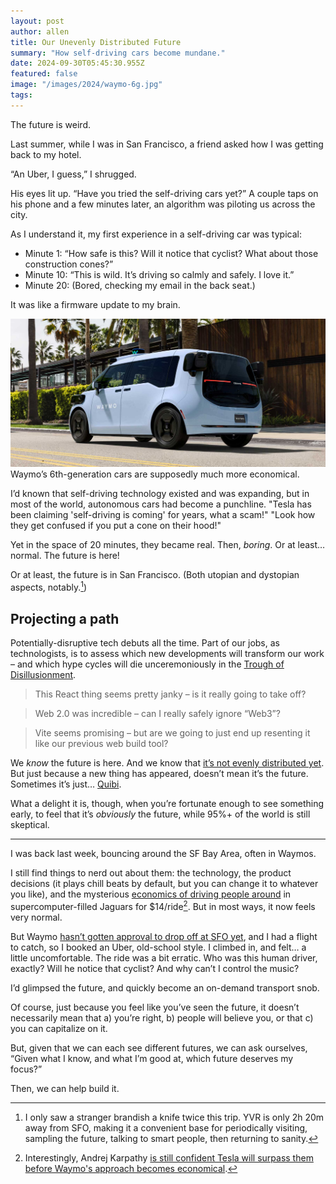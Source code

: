```yaml
---
layout: post
author: allen
title: Our Unevenly Distributed Future
summary: "How self-driving cars become mundane."
date: 2024-09-30T05:45:30.955Z
featured: false
image: "/images/2024/waymo-6g.jpg"
tags:
---
```


The future is weird.

Last summer, while I was in San Francisco, a friend asked how I was getting back to my hotel.

“An Uber, I guess,” I shrugged.

His eyes lit up. “Have you tried the self-driving cars yet?” A couple taps on his phone and a few minutes later, an algorithm was piloting us across the city.

As I understand it, my first experience in a self-driving car was typical:

- Minute 1: “How safe is this? Will it notice that cyclist? What about those construction cones?”
- Minute 10: “This is wild. It’s driving so calmly and safely. I love it.”
- Minute 20: (Bored, checking my email in the back seat.)

It was like a firmware update to my brain.

<div class="centered">
<a href="https://waymo.com/waymo-driver/"><img src="/images/2024/waymo-6g.jpg"></a> Waymo’s 6th-generation cars are supposedly much more economical.</div>

I’d known that self-driving technology existed and was expanding, but in most of the world, autonomous cars had become a punchline. "Tesla has been claiming 'self-driving is coming' for years, what a scam!" "Look how they get confused if you put a cone on their hood!"

Yet in the space of 20 minutes, they became real. Then, _boring_. Or at least… normal. The future is here!

Or at least, the future is in San Francisco. (Both utopian and dystopian aspects, notably.[^dystopia])

## Projecting a path

Potentially-disruptive tech debuts all the time. Part of our jobs, as technologists, is to assess which new developments will transform our work – and which hype cycles will die unceremoniously in the [Trough of Disillusionment](https://en.wikipedia.org/wiki/Gartner_hype_cycle).

> This React thing seems pretty janky – is it really going to take off?

> Web 2.0 was incredible – can I really safely ignore “Web3”?

> Vite seems promising – but are we going to just end up resenting it like our previous web build tool?

We _know_ the future is here. And we know that [it’s not evenly distributed yet](https://quoteinvestigator.com/2012/01/24/future-has-arrived/). But just because a new thing has appeared, doesn’t mean it’s the future. Sometimes it’s just… [Quibi](https://en.wikipedia.org/wiki/Quibi).

What a delight it is, though, when you’re fortunate enough to see something early, to feel that it’s _obviously_ the future, while 95%+ of the world is still skeptical.

---

I was back last week, bouncing around the SF Bay Area, often in Waymos.

I still find things to nerd out about them: the technology, the product decisions (it plays chill beats by default, but you can change it to whatever you like), and the mysterious [economics of driving people around](https://www.forbes.com/sites/bradtempleton/2024/08/20/waymos-6th-generation-robotaxi-is-cheaper--how-cheap-can-they-go/) in supercomputer-filled Jaguars for $14/ride[^karpathy]. But in most ways, it now feels very normal.

But Waymo [hasn’t gotten approval to drop off at SFO yet](https://sfstandard.com/2024/07/18/waymo-sfo-robotaxi-regulator/), and I had a flight to catch, so I booked an Uber, old-school style. I climbed in, and felt… a little uncomfortable. The ride was a bit erratic. Who was this human driver, exactly? Will he notice that cyclist? And why can’t I control the music?

I’d glimpsed the future, and quickly become an on-demand transport snob.

Of course, just because you feel like you’ve seen the future, it doesn’t necessarily mean that a) you’re right, b) people will believe you, or that c) you can capitalize on it.

But, given that we can each see different futures, we can ask ourselves, “Given what I know, and what I’m good at, which future deserves my focus?”

Then, we can help build it.

[^karpathy]: Interestingly, Andrej Karpathy [is still confident Tesla will surpass them before Waymo's approach becomes economical](https://www.youtube.com/watch?v=hM_h0UA7upI).
[^dystopia]: I only saw a stranger brandish a knife twice this trip. YVR is only 2h 20m away from SFO, making it a convenient base for periodically visiting, sampling the future, talking to smart people, then returning to sanity.
